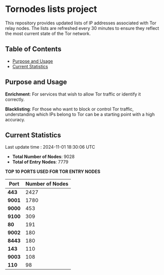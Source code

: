# Tornodes lists project

This repository provides updated lists of IP addresses associated with Tor relay nodes. The lists are refreshed every 30 minutes to ensure they reflect the most current state of the Tor network.

## Table of Contents

- [Purpose and Usage](#purpose-and-usage)
- [Current Statistics](#current-statistics)


## Purpose and Usage

**Enrichment**: For services that wish to allow Tor traffic or identify it correctly.

**Blacklisting**: For those who want to block or control Tor traffic, understanding which IPs belong to Tor can be a starting point with a high accuracy.

## Current Statistics

Last update time : 2024-11-01 18:30:06 UTC

- **Total Number of Nodes**: 9028
- **Total of Entry Nodes**: 7779

**TOP 10 PORTS USED FOR TOR ENTRY NODES**

| **Port** | **Number of Nodes** |
|------|-----------------|
| **443**   | 2427  |
| **9001**   | 1780  |
| **9000**   | 453  |
| **9100**   | 309  |
| **80**   | 191  |
| **9002**   | 180  |
| **8443**   | 180  |
| **143**   | 110  |
| **9003**   | 108  |
| **110**   | 98  |

